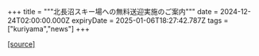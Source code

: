 +++
title = """北長沼スキー場への無料送迎実施のご案内"""
date = 2024-12-24T02:00:00.000Z
expiryDate = 2025-01-06T18:27:42.787Z
tags = ["kuriyama","news"]
+++


[[source]](https://www.town.kuriyama.hokkaido.jp/soshiki/55/29519.html)
